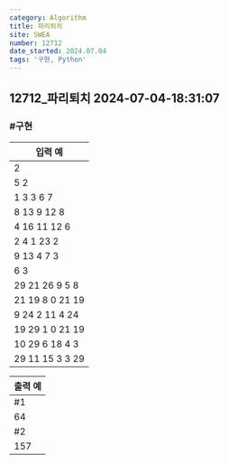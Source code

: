 ```yaml
---
category: Algorithm
title: 파리퇴치
site: SWEA
number: 12712
date_started: 2024.07.04
tags: '구현, Python'
---
```


## 12712_파리퇴치 2024-07-04-18:31:07

### #구현

| 입력 예
| ---------------
| 2
| 5 2
| 1 3 3 6 7
| 8 13 9 12 8
| 4 16 11 12 6
| 2 4 1 23 2
| 9 13 4 7 3
| 6 3
| 29 21 26 9 5 8
| 21 19 8 0 21 19
| 9 24 2 11 4 24
| 19 29 1 0 21 19
| 10 29 6 18 4 3
| 29 11 15 3 3 29

| 출력 예
| ----
| #1
| 64
| #2
| 157
